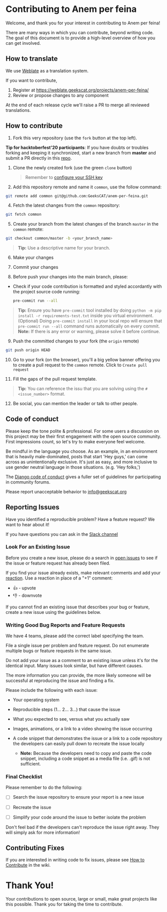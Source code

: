 # Contributing to Anem per feina

Welcome, and thank you for your interest in contributing to Anem per feina!

There are many ways in which you can contribute, beyond writing code. The goal of this document is to provide a high-level overview of how you can get involved.

## How to translate

We use [Weblate](https://weblate.geekscat.org/projects/anem-per-feina/) as a translation system.

If you want to contribute,

1. Register at https://weblate.geekscat.org/projects/anem-per-feina/
2. Review or propose changes to any component

At the end of each release cycle we'll raise a PR to merge all reviewed translations.

## How to contribute

1. Fork this very repository (use the `fork` button at the top left).

**Tip for hacktoberfest'20 participants**: If you have doubts or troubles forking and keeping it synchronized, start a new branch from **master** and submit a PR directly in this [repo](https://github.com/GeeksCAT/anem-per-feina).

1. Clone the newly created fork (use the green `clone` button)
   > Remember to [configure your SSH key]()
2. Add this repository remote and name it `common`, use the follow command:

```bash
git remote add common git@github.com:GeeksCAT/anem-per-feina.git
```

4. Fetch the latest changes from the `common` repository:

```bash
git fetch common
```

5. Create your branch from the latest changes of the branch `master` in the `common` remote:

```bash
git checkout common/master -b <your_branch_name>
```

> **Tip:** Use a descriptive name for your branch.

6. Make your changes

7. Commit your changes
8. Before push your changes into the main branch, please:

- Check if your code contribution is formatted and styled accordantly with the project source code running:

  ```bash
  pre-commit run --all
  ```

> **Tip:** Ensure you have `pre-commit` tool installed by doing `python -m pip install -r requirements-test.txt` inside you virtual environment. (Optional) Doing `pre-commit install` in your local repo will ensure that `pre-commit run --all` command runs automatically on every commit.
> **Note:** If there is any error or warning, please solve it before continue.

9.  Push the committed changes to your fork (the `origin` remote)

```bash
git push origin HEAD
```

10. Go to your fork (on the browser), you'll a big yellow banner offering you to create a pull request to the `common` remote. Click to `Create pull request`

11. Fill the gaps of the pull request template.

> **Tip:** You can reference the issu that you are solving using the `#<issue_number>` format.

12. Be social, you can mention the leader or talk to other people.

## Code of conduct

Please keep the tone polite & professional. For some users a discussion on this project may be their first engagement with the open source community. First impressions count, so let's try to make everyone feel welcome.

Be mindful in the language you choose. As an example, in an environment that is heavily male-dominated, posts that start 'Hey guys,' can come across as unintentionally exclusive. It's just as easy, and more inclusive to use gender neutral language in those situations. (e.g. 'Hey folks,')

The [Django code of conduct](https://www.djangoproject.com/conduct/) gives a fuller set of guidelines for participating in community forums.

Please report unacceptable behavior to info@geekscat.org

## Reporting Issues

Have you identified a reproducible problem? Have a feature request? We want to hear about it!

If you have questions you can ask in the [Slack channel](https://geekscat.slack.com)

### Look For an Existing Issue

Before you create a new issue, please do a search in [open issues](https://github.com/GeeksCAT/anem-per-feina/issues) to see if the issue or feature request has already been filed.

If you find your issue already exists, make relevant comments and add your [reaction](https://github.com/blog/2119-add-reactions-to-pull-requests-issues-and-comments). Use a reaction in place of a "+1" comment:

- 👍 - upvote
- 👎 - downvote

If you cannot find an existing issue that describes your bug or feature, create a new issue using the guidelines below.

### Writing Good Bug Reports and Feature Requests

We have 4 teams, please add the correct label specifying the team.

File a single issue per problem and feature request. Do not enumerate multiple bugs or feature requests in the same issue.

Do not add your issue as a comment to an existing issue unless it's for the identical input. Many issues look similar, but have different causes.

The more information you can provide, the more likely someone will be successful at reproducing the issue and finding a fix.

Please include the following with each issue:

- Your operating system

- Reproducible steps (1... 2... 3...) that cause the issue

- What you expected to see, versus what you actually saw

- Images, animations, or a link to a video showing the issue occurring

- A code snippet that demonstrates the issue or a link to a code repository the developers can easily pull down to recreate the issue locally

  - **Note:** Because the developers need to copy and paste the code snippet, including a code snippet as a media file (i.e. .gif) is not sufficient.

### Final Checklist

Please remember to do the following:

- [ ] Search the issue repository to ensure your report is a new issue

- [ ] Recreate the issue

- [ ] Simplify your code around the issue to better isolate the problem

Don't feel bad if the developers can't reproduce the issue right away. They will simply ask for more information!

## Contributing Fixes

If you are interested in writing code to fix issues,
please see [How to Contribute](https://github.com/microsoft/vscode/wiki/How-to-Contribute) in the wiki.

# Thank You!

Your contributions to open source, large or small, make great projects like this possible. Thank you for taking the time to contribute.

